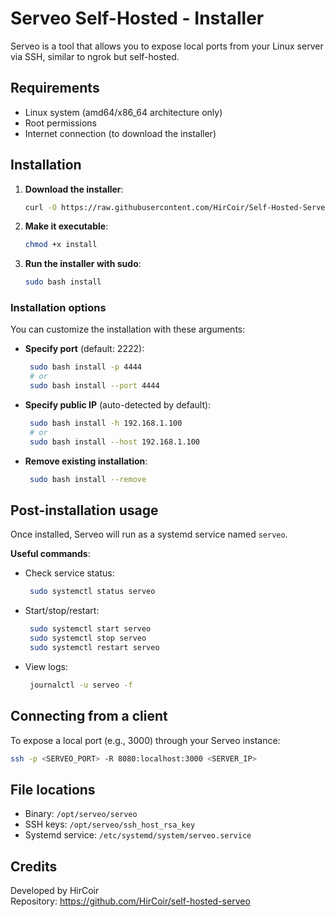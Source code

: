 # Serveo Self-Hosted - Installer

Serveo is a tool that allows you to expose local ports from your Linux server via SSH, similar to ngrok but self-hosted.

## Requirements
- Linux system (amd64/x86_64 architecture only)
- Root permissions
- Internet connection (to download the installer)

## Installation

1. **Download the installer**:
   ```bash
   curl -O https://raw.githubusercontent.com/HirCoir/Self-Hosted-Serveo/refs/heads/main/install
   ```

2. **Make it executable**:
   ```bash
   chmod +x install
   ```

3. **Run the installer with sudo**:
   ```bash
   sudo bash install
   ```

### Installation options

You can customize the installation with these arguments:

- **Specify port** (default: 2222):
  ```bash
   sudo bash install -p 4444
   # or
   sudo bash install --port 4444
   ```

- **Specify public IP** (auto-detected by default):
  ```bash
   sudo bash install -h 192.168.1.100
   # or
   sudo bash install --host 192.168.1.100
   ```

- **Remove existing installation**:
  ```bash
   sudo bash install --remove
   ```

## Post-installation usage

Once installed, Serveo will run as a systemd service named `serveo`.

**Useful commands**:

- Check service status:
  ```bash
   sudo systemctl status serveo
   ```

- Start/stop/restart:
  ```bash
   sudo systemctl start serveo
   sudo systemctl stop serveo
   sudo systemctl restart serveo
   ```

- View logs:
  ```bash
   journalctl -u serveo -f
   ```

## Connecting from a client

To expose a local port (e.g., 3000) through your Serveo instance:
```bash
ssh -p <SERVEO_PORT> -R 8080:localhost:3000 <SERVER_IP>
```

## File locations
- Binary: `/opt/serveo/serveo`
- SSH keys: `/opt/serveo/ssh_host_rsa_key`
- Systemd service: `/etc/systemd/system/serveo.service`

## Credits
Developed by HirCoir  
Repository: https://github.com/HirCoir/self-hosted-serveo